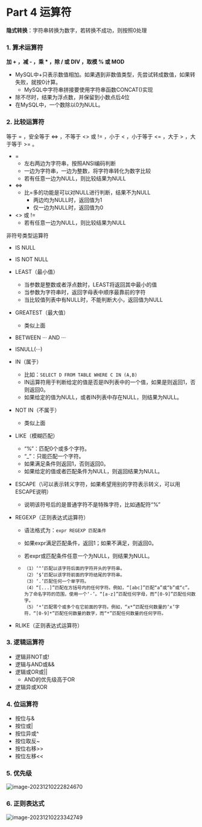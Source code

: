 # Part 4 运算符

**隐式转换**：字符串转换为数字，若转换不成功，则按照0处理

### 1. 算术运算符

**加 + ，减 - ，乘 * ，除 / 或 DIV ，取模 % 或 MOD**

- MySQL中+只表示数值相加。如果遇到非数值类型，先尝试转成数值，如果转失败，就按0计算。
  - MySQL中字符串拼接要使用字符串函数CONCAT()实现
- 除不尽时，结果为浮点数，并保留到小数点后4位
- 在MySQL中，一个数除以0为NULL。



### 2. 比较运算符

等于 = ，安全等于 <=> ，不等于 <> 或 != ，小于 < ，小于等于 <= ，大于 > ，大于等于 >= 。

- =
  - 左右两边为字符串，按照ANSI编码判断
  - 一边为字符串，一边为整数，将字符串转化为数字比较
  - 若有任意一边为NULL，则比较结果为NULL
- <=>
  - 比=多的功能是可以对NULL进行判断，结果不为NULL
    - 两边均为NULL时，返回值为1
    - 仅一边为NULL时，返回值为0
- <> 或 !=
  - 若有任意一边为NULL，则比较结果为NULL

非符号类型运算符

- IS NULL

- IS NOT NULL

- LEAST（最小值）

  - 当参数是整数或者浮点数时，LEAST将返回其中最小的值
  - 当参数为字符串时，返回字母表中顺序最靠前的字符
  - 当比较值列表中有NULL时，不能判断大小，返回值为NULL

- GREATEST（最大值）

  - 类似上面

- BETWEEN ··· AND ···

- ISNULL(···)

- IN（属于）

  - 比如：`SELECT D FROM TABLE WHERE C IN (A,B)`
  - IN运算符用于判断给定的值是否是IN列表中的一个值，如果是则返回1，否则返回0。
  - 如果给定的值为NULL，或者IN列表中存在NULL，则结果为NULL。

- NOT IN（不属于）

  - 类似上面

- LIKE（模糊匹配）

  - “%”：匹配0个或多个字符。
  - “_”：只能匹配一个字符。
  - 如果满足条件则返回1，否则返回0。
  - 如果给定的值或者匹配条件为NULL，则返回结果为NULL。

- ESCAPE（\可以表示转义字符，如果希望用别的字符表示转义，可以用ESCAPE说明）

  - 说明该符号后的是普通字符不是特殊字符，比如通配符“%”

- REGEXP（正则表达式运算符）

  - 语法格式为：`expr REGEXP 匹配条件`

  - 如果expr满足匹配条件，返回1；如果不满足，则返回0。

  - 若expr或匹配条件任意一个为NULL，则结果为NULL。

  - ```
    （1）‘^’匹配以该字符后面的字符开头的字符串。
    （2）‘$’匹配以该字符前面的字符结尾的字符串。
    （3）‘.’匹配任何一个单字符。
    （4）“[...]”匹配在方括号内的任何字符。例如，“[abc]”匹配“a”或“b”或“c”。为了命名字符的范围，使用一个‘-’。“[a-z]”匹配任何字母，而“[0-9]”匹配任何数字。
    （5）‘*’匹配零个或多个在它前面的字符。例如，“x*”匹配任何数量的‘x’字符，“[0-9]*”匹配任何数量的数字，而“*”匹配任何数量的任何字符。
    ```

- RLIKE（正则表达式运算符）



### 3. 逻辑运算符

- 逻辑非NOT或!
- 逻辑与AND或&&
- 逻辑或OR或||
  - AND的优先级高于OR
- 逻辑异或XOR



### 4. 位运算符

- 按位与&
- 按位或|
- 按位异或^
- 按位取反~
- 按位右移>>
- 按位左移<<



### 5. 优先级

![image-20231210222824670](C:\Users\86158\AppData\Roaming\Typora\typora-user-images\image-20231210222824670.png)



### 6. 正则表达式

![image-20231210223342749](C:\Users\86158\AppData\Roaming\Typora\typora-user-images\image-20231210223342749.png)

